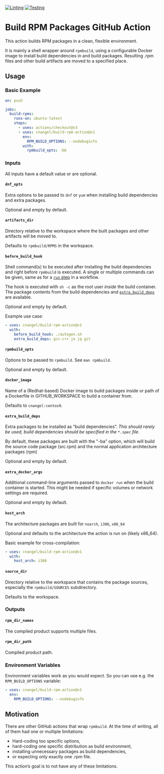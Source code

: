 [![Linting](https://github.com/cnangel/build-rpm-action/actions/workflows/lint.yml/badge.svg)](https://github.com/cnangel/build-rpm-action/actions/workflows/lint.yml)
[![Testing](https://github.com/cnangel/build-rpm-action/actions/workflows/test.yml/badge.svg)](https://github.com/cnangel/build-rpm-action/actions/workflows/test.yml)

# Build RPM Packages GitHub Action

This action builds RPM packages in a clean, flexible environment.

It is mainly a shell wrapper around `rpmbuild`, using a configurable
Docker image to install build dependencies in and build packages. Resulting
.rpm files and other build artifacts are moved to a specified place.


## Usage
### Basic Example
```yaml
on: push

jobs:
  build-rpms:
    runs-on: ubuntu-latest
    steps:
      - uses: actions/checkout@v3
      - uses: cnangel/build-rpm-action@v1
        env:
          RPM_BUILD_OPTIONS: --nodebuginfo
        with:
          rpmbuild_opts: -bb
```

### Inputs
All inputs have a default value or are optional.

#### `dnf_opts`
Extra options to be passed to `dnf` or `yum` when installing build dependencies and
extra packages.

Optional and empty by default.

#### `artifacts_dir`
Directory relative to the workspace where the built packages and other
artifacts will be moved to.

Defaults to `rpmbuild/RPMS` in the workspace.

#### `before_build_hook`
Shell command(s) to be executed after installing the build dependencies and right
before `rpmbuild` is executed. A single or multiple commands can be
given, same as for a
[`run` step](https://docs.github.com/en/actions/using-workflows/workflow-syntax-for-github-actions#jobsjob_idstepsrun)
in a workflow.

The hook is executed with `sh -c` as the root user *inside* the build container.
The package contents from the build dependencies and
[`extra_build_deps`](#extra_build_deps) are available.

Optional and empty by default.

Example use case:
```yaml
- uses: cnangel/build-rpm-action@v1
  with:
    before_build_hook: ./autogen.sh
    extra_build_deps: gcc-c++ jo jq git
```

#### `rpmbuild_opts`
Options to be passed to `rpmbuild`. See `man rpmbuild`.

Optional and empty by default.

#### `docker_image`
Name of a (Redhat-based) Docker image to build packages inside or path of a
Dockerfile in GITHUB_WORKSPACE to build a container from.

Defaults to `cnangel:centos9`.

#### `extra_build_deps`
Extra packages to be installed as “build dependencies”. *This should rarely be
used, build dependencies should be specified in the `*.spec` file.*

By default, these packages are built with the "-ba" option, which will build 
the source code package (src.rpm) and the normal application architecture 
packages (rpm)

Optional and empty by default.

#### `extra_docker_args`
Additional command-line arguments passed to `docker run` when the build
container is started. This might be needed if specific volumes or network
settings are required.

Optional and empty by default.

#### `host_arch`
The architecture packages are built for `noarch`, `i386`, `x86_64`

Optional and defaults to the architecture the action is run on (likely x86_64).

Basic example for cross-compilation:
```yaml
- uses: cnangel/build-rpm-action@v1
  with:
    host_arch: i386
```

#### `source_dir`
Directory relative to the workspace that contains the package sources,
especially the `rpmbuild/SOURCES` subdirectory.

Defaults to the workspace.

### Outputs
#### `rpm_dir_names`
The compiled product supports multiple files.

#### `rpm_dir_path`
Compiled product path.

### Environment Variables
Environment variables work as you would expect. So you can use e.g. the
`RPM_BUILD_OPTIONS` variable:
```yaml
- uses: cnangel/build-rpm-action@v1
  env:
    RPM_BUILD_OPTIONS: --nodebuginfo
```

## Motivation
There are other GitHub actions that wrap `rpmbuild`. At the time of
writing, all of them had one or multiple limitations:
 * Hard-coding too specific options,
 * hard-coding one specific distribution as build environment,
 * installing unnecessary packages as build dependencies,
 * or expecting only exactly one .rpm file.

This action’s goal is to not have any of these limitations.
